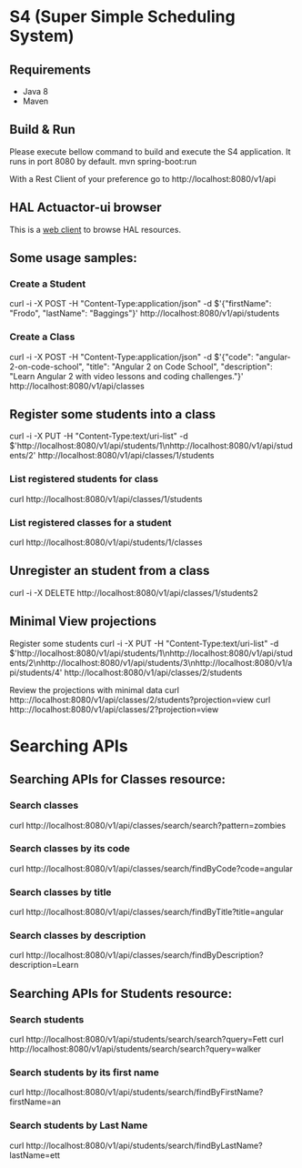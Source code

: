 # S4 (Super Simple Scheduling System)

## Requirements
  * Java 8
  * Maven

## Build & Run
Please execute bellow command to build and execute the S4 application. It runs in port 8080 by default.
 mvn spring-boot:run

With a Rest Client of your preference go to http://localhost:8080/v1/api

## HAL Actuactor-ui browser
This is a [web client](http://http://localhost:8080/actuator/#http://localhost:8080/v1/api/) to browse HAL resources.
## Some usage samples:

### Create a Student
curl -i -X POST -H "Content-Type:application/json" -d $'{"firstName": "Frodo", "lastName": "Baggings"}' http://localhost:8080/v1/api/students

### Create a Class
curl -i -X POST -H "Content-Type:application/json" -d $'{"code": "angular-2-on-code-school", "title": "Angular 2 on Code School", "description": "Learn Angular 2 with video lessons and coding challenges."}' http://localhost:8080/v1/api/classes


## Register some students into a class
curl -i -X PUT -H "Content-Type:text/uri-list" -d $'http://localhost:8080/v1/api/students/1\nhttp://localhost:8080/v1/api/students/2' http://localhost:8080/v1/api/classes/1/students

### List registered students for class
curl http://localhost:8080/v1/api/classes/1/students

### List registered classes for a student
curl http://localhost:8080/v1/api/students/1/classes

## Unregister an student from a class
curl -i -X DELETE http://localhost:8080/v1/api/classes/1/students2

## Minimal View projections
Register some students
curl -i -X PUT -H "Content-Type:text/uri-list" -d $'http://localhost:8080/v1/api/students/1\nhttp://localhost:8080/v1/api/students/2\nhttp://localhost:8080/v1/api/students/3\nhttp://localhost:8080/v1/api/students/4' http://localhost:8080/v1/api/classes/2/students

Review the projections with minimal data
curl http:://localhost:8080/v1/api/classes/2/students?projection=view
curl http:://localhost:8080/v1/api/classes/2?projection=view

# Searching APIs
## Searching APIs for Classes resource:
### Search classes
curl http://localhost:8080/v1/api/classes/search/search?pattern=zombies

### Search classes by its code
curl http://localhost:8080/v1/api/classes/search/findByCode?code=angular

### Search classes by title
curl http://localhost:8080/v1/api/classes/search/findByTitle?title=angular

### Search classes by description
curl http://localhost:8080/v1/api/classes/search/findByDescription?description=Learn

## Searching APIs for Students resource:
### Search students
curl http://localhost:8080/v1/api/students/search/search?query=Fett
curl http://localhost:8080/v1/api/students/search/search?query=walker

### Search students by its first name
curl http://localhost:8080/v1/api/students/search/findByFirstName?firstName=an

### Search students by Last Name
curl http://localhost:8080/v1/api/students/search/findByLastName?lastName=ett


